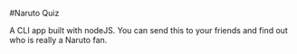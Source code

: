 #Naruto Quiz

A CLI app built with nodeJS. You can send this to your friends and find out who is really a Naruto fan.